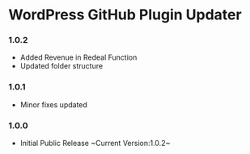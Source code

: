 # WordPress GitHub Plugin Updater

### 1.0.2
* Added Revenue in Redeal Function
* Updated folder structure

### 1.0.1
* Minor fixes updated

### 1.0.0

* Initial Public Release
~Current Version:1.0.2~